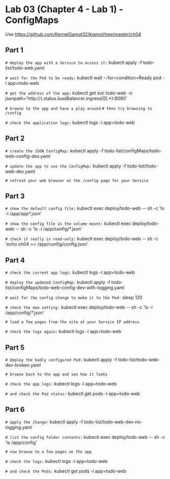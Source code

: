 # Lab 03 (Chapter 4 - Lab 1) - ConfigMaps

Use https://github.com/KernelGamut32/kiamol/tree/master/ch04 

## Part 1

`# deploy the app with a Service to access it:`
kubectl apply -f todo-list/todo-web.yaml
 
`# wait for the Pod to be ready:`
kubectl wait --for=condition=Ready pod -l app=todo-web
 
`# get the address of the app:`
kubectl get svc todo-web -o jsonpath='http://{.status.loadBalancer.ingress[0].*}:8080'
 
`# browse to the app and have a play around`
`# then try browsing to /config`
 
`# check the application logs:`
kubectl logs -l app=todo-web

## Part 2

`# create the JSON ConfigMap:`
kubectl apply -f todo-list/configMaps/todo-web-config-dev.yaml
 
`# update the app to use the ConfigMap:`
kubectl apply -f todo-list/todo-web-dev.yaml
 
`# refresh your web browser at the /config page for your Service `

## Part 3

`# show the default config file:`
kubectl exec deploy/todo-web -- sh -c 'ls -l /app/app*.json'
 
`# show the config file in the volume mount:`
kubectl exec deploy/todo-web -- sh -c 'ls -l /app/config/*.json'
 
`# check it really is read-only:`
kubectl exec deploy/todo-web -- sh -c 'echo ch04 >> /app/config/config.json'

## Part 4

`# check the current app logs:`
kubectl logs -l app=todo-web
 
`# deploy the updated ConfigMap:`
kubectl apply -f todo-list/configMaps/todo-web-config-dev-with-logging.yaml
 
`# wait for the config change to make it to the Pod:`
sleep 120
 
`# check the new setting:`
kubectl exec deploy/todo-web -- sh -c 'ls -l /app/config/*.json'
 
`# load a few pages from the site at your Service IP address`
 
`# check the logs again:`
kubectl logs -l app=todo-web

## Part 5

`# deploy the badly configured Pod:`
kubectl apply -f todo-list/todo-web-dev-broken.yaml
 
`# browse back to the app and see how it looks`

`# check the app logs:`
kubectl logs -l app=todo-web
 
`# and check the Pod status:`
kubectl get pods -l app=todo-web

## Part 6

`# apply the change:`
kubectl apply -f todo-list/todo-web-dev-no-logging.yaml
 
`# list the config folder contents:`
kubectl exec deploy/todo-web -- sh -c 'ls /app/config'
 
`# now browse to a few pages on the app`
 
`# check the logs:`
kubectl logs -l app=todo-web
 
`# and check the Pods:`
kubectl get pods -l app=todo-web